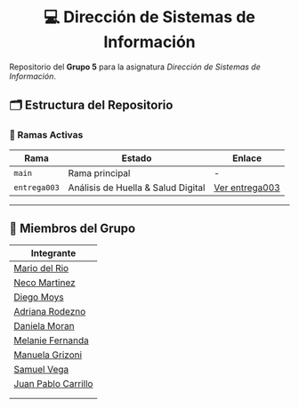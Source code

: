 <div align="center">

# 💻 Dirección de Sistemas de Información

</div>

Repositorio del **Grupo 5** para la asignatura *Dirección de Sistemas de Información*.

## 🗂️ Estructura del Repositorio

### 🔀 Ramas Activas
| Rama | Estado | Enlace |
|------|--------|-------------|
| `main` | Rama principal | - |
| `entrega003` |  Análisis de Huella & Salud Digital | [Ver entrega003](https://github.com/Mariodrm17/Trabajo-DSI/tree/entrega-003) |

---
    

## 👥 Miembros del Grupo

| Integrante |
|------------|
| [Mario del Rio](https://github.com/Mariodrm17)              |
| [Neco Martinez](https://github.com/nekiiiiis)               |
| [Diego Moys](https://github.com/TheMoys) |
| [Adriana Rodezno](https://github.com/adri-rodezno)  |
| [Daniela Moran](https://github.com/Danielamorg)     |
| [Melanie Fernanda](https://github.com/MelanieFernanda)   |
| [Manuela Grizoni](https://github.com/ManuelaGrzoni)      |
| [Samuel Vega](https://github.com/Samuelvga7)    |
| [Juan Pablo Carrillo](https://github.com/jpcarrillo1)    |
| [](https://github.com/)    |
| [](https://github.com/)    |

